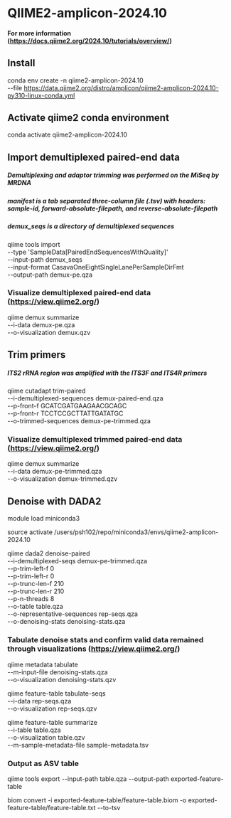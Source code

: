 # QIIME2-amplicon-2024.10
#### For more information (https://docs.qiime2.org/2024.10/tutorials/overview/)

## Install
conda env create -n qiime2-amplicon-2024.10 \
  --file https://data.qiime2.org/distro/amplicon/qiime2-amplicon-2024.10-py310-linux-conda.yml

## Activate qiime2 conda environment
conda activate qiime2-amplicon-2024.10

## Import demultiplexed paired-end data
##### Demultiplexing and adaptor trimming was performed on the MiSeq by MRDNA
##### manifest is a tab separated three-column file (.tsv) with headers: sample-id, forward-absolute-filepath, and reverse-absolute-filepath
##### demux_seqs is a directory of demultiplexed sequences
qiime tools import \
  --type 'SampleData[PairedEndSequencesWithQuality]' \
  --input-path  demux_seqs \
  --input-format CasavaOneEightSingleLanePerSampleDirFmt \
  --output-path demux-pe.qza
  
### Visualize demultiplexed paired-end data (https://view.qiime2.org/)
  qiime demux summarize \
  --i-data demux-pe.qza \
  --o-visualization demux.qzv

## Trim primers
##### ITS2 rRNA region was amplified with the ITS3F and ITS4R primers
  qiime cutadapt trim-paired \
  --i-demultiplexed-sequences demux-paired-end.qza \
  --p-front-f GCATCGATGAAGAACGCAGC \
  --p-front-r TCCTCCGCTTATTGATATGC \
  --o-trimmed-sequences demux-pe-trimmed.qza

### Visualize demultiplexed trimmed paired-end data (https://view.qiime2.org/)
  qiime demux summarize \
  --i-data demux-pe-trimmed.qza \
  --o-visualization demux-trimmed.qzv

## Denoise with DADA2
module load miniconda3

source activate /users/psh102/repo/miniconda3/envs/qiime2-amplicon-2024.10
  
  qiime dada2 denoise-paired \
	--i-demultiplexed-seqs demux-pe-trimmed.qza \
	--p-trim-left-f 0 \
	--p-trim-left-r 0 \
	--p-trunc-len-f 210 \
	--p-trunc-len-r 210 \
 	--p-n-threads 8 \
	--o-table table.qza \
	--o-representative-sequences rep-seqs.qza \
	--o-denoising-stats denoising-stats.qza

 ### Tabulate denoise stats and confirm valid data remained through visualizations (https://view.qiime2.org/)
 qiime metadata tabulate \
  --m-input-file denoising-stats.qza \
  --o-visualization denoising-stats.qzv

 qiime feature-table tabulate-seqs \
  --i-data rep-seqs.qza \
  --o-visualization rep-seqs.qzv

 qiime feature-table summarize \
  --i-table table.qza \
  --o-visualization table.qzv \
  --m-sample-metadata-file sample-metadata.tsv

  ### Output as ASV table
 qiime tools export 
  --input-path table.qza 
  --output-path exported-feature-table
  
 biom convert -i exported-feature-table/feature-table.biom 
  -o exported-feature-table/feature-table.txt --to-tsv
